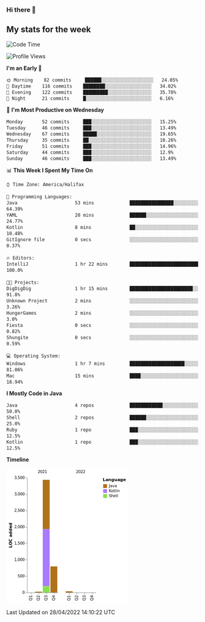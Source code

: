 ### Hi there 👋

## My stats for the week
<!--START_SECTION:waka-->
![Code Time](http://img.shields.io/badge/Code%20Time-184%20hrs%2013%20mins-blue)

![Profile Views](http://img.shields.io/badge/Profile%20Views-7-blue)

**I'm an Early 🐤** 

```text
🌞 Morning    82 commits     ██████░░░░░░░░░░░░░░░░░░░   24.05% 
🌆 Daytime    116 commits    ████████░░░░░░░░░░░░░░░░░   34.02% 
🌃 Evening    122 commits    █████████░░░░░░░░░░░░░░░░   35.78% 
🌙 Night      21 commits     █░░░░░░░░░░░░░░░░░░░░░░░░   6.16%

```
📅 **I'm Most Productive on Wednesday** 

```text
Monday       52 commits     ███░░░░░░░░░░░░░░░░░░░░░░   15.25% 
Tuesday      46 commits     ███░░░░░░░░░░░░░░░░░░░░░░   13.49% 
Wednesday    67 commits     █████░░░░░░░░░░░░░░░░░░░░   19.65% 
Thursday     35 commits     ██░░░░░░░░░░░░░░░░░░░░░░░   10.26% 
Friday       51 commits     ███░░░░░░░░░░░░░░░░░░░░░░   14.96% 
Saturday     44 commits     ███░░░░░░░░░░░░░░░░░░░░░░   12.9% 
Sunday       46 commits     ███░░░░░░░░░░░░░░░░░░░░░░   13.49%

```


📊 **This Week I Spent My Time On** 

```text
⌚︎ Time Zone: America/Halifax

💬 Programming Languages: 
Java                     53 mins             ████████████████░░░░░░░░░   64.39% 
YAML                     20 mins             ██████░░░░░░░░░░░░░░░░░░░   24.77% 
Kotlin                   8 mins              ██░░░░░░░░░░░░░░░░░░░░░░░   10.48% 
GitIgnore file           0 secs              ░░░░░░░░░░░░░░░░░░░░░░░░░   0.37%

🔥 Editors: 
IntelliJ                 1 hr 22 mins        █████████████████████████   100.0%

🐱‍💻 Projects: 
DigDigDig                1 hr 15 mins        ███████████████████████░░   91.8% 
Unknown Project          2 mins              ░░░░░░░░░░░░░░░░░░░░░░░░░   3.26% 
HungerGames              2 mins              ░░░░░░░░░░░░░░░░░░░░░░░░░   3.0% 
Fiesta                   0 secs              ░░░░░░░░░░░░░░░░░░░░░░░░░   0.82% 
Shungite                 0 secs              ░░░░░░░░░░░░░░░░░░░░░░░░░   0.59%

💻 Operating System: 
Windows                  1 hr 7 mins         ████████████████████░░░░░   81.06% 
Mac                      15 mins             ████░░░░░░░░░░░░░░░░░░░░░   18.94%

```

**I Mostly Code in Java** 

```text
Java                     4 repos             ████████████░░░░░░░░░░░░░   50.0% 
Shell                    2 repos             ██████░░░░░░░░░░░░░░░░░░░   25.0% 
Ruby                     1 repo              ███░░░░░░░░░░░░░░░░░░░░░░   12.5% 
Kotlin                   1 repo              ███░░░░░░░░░░░░░░░░░░░░░░   12.5%

```


**Timeline**

![Chart not found](https://raw.githubusercontent.com/lyndseyy/lyndseyy/main/charts/bar_graph.png) 


 Last Updated on 28/04/2022 14:10:22 UTC
<!--END_SECTION:waka-->